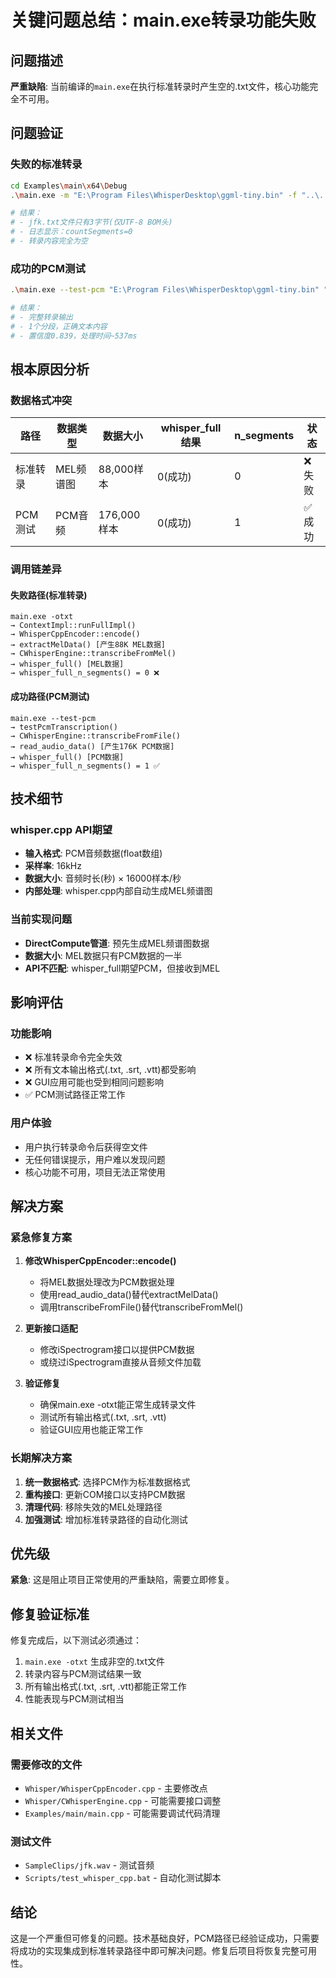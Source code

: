 # 关键问题总结：main.exe转录功能失败

## 问题描述

**严重缺陷**: 当前编译的`main.exe`在执行标准转录时产生空的.txt文件，核心功能完全不可用。

## 问题验证

### 失败的标准转录
```bash
cd Examples\main\x64\Debug
.\main.exe -m "E:\Program Files\WhisperDesktop\ggml-tiny.bin" -f "..\..\..\..\SampleClips\jfk.wav" -l en -otxt

# 结果：
# - jfk.txt文件只有3字节(仅UTF-8 BOM头)
# - 日志显示：countSegments=0
# - 转录内容完全为空
```

### 成功的PCM测试
```bash
.\main.exe --test-pcm "E:\Program Files\WhisperDesktop\ggml-tiny.bin" "..\..\..\..\SampleClips\jfk.wav"

# 结果：
# - 完整转录输出
# - 1个分段，正确文本内容
# - 置信度0.839，处理时间~537ms
```

## 根本原因分析

### 数据格式冲突
| 路径 | 数据类型 | 数据大小 | whisper_full结果 | n_segments | 状态 |
|------|----------|----------|------------------|------------|------|
| 标准转录 | MEL频谱图 | 88,000样本 | 0(成功) | 0 | ❌失败 |
| PCM测试 | PCM音频 | 176,000样本 | 0(成功) | 1 | ✅成功 |

### 调用链差异

#### 失败路径(标准转录)
```
main.exe -otxt 
→ ContextImpl::runFullImpl() 
→ WhisperCppEncoder::encode() 
→ extractMelData() [产生88K MEL数据]
→ CWhisperEngine::transcribeFromMel() 
→ whisper_full() [MEL数据]
→ whisper_full_n_segments() = 0 ❌
```

#### 成功路径(PCM测试)
```
main.exe --test-pcm 
→ testPcmTranscription() 
→ CWhisperEngine::transcribeFromFile() 
→ read_audio_data() [产生176K PCM数据]
→ whisper_full() [PCM数据]
→ whisper_full_n_segments() = 1 ✅
```

## 技术细节

### whisper.cpp API期望
- **输入格式**: PCM音频数据(float数组)
- **采样率**: 16kHz
- **数据大小**: 音频时长(秒) × 16000样本/秒
- **内部处理**: whisper.cpp内部自动生成MEL频谱图

### 当前实现问题
- **DirectCompute管道**: 预先生成MEL频谱图数据
- **数据大小**: MEL数据只有PCM数据的一半
- **API不匹配**: whisper_full期望PCM，但接收到MEL

## 影响评估

### 功能影响
- ❌ 标准转录命令完全失效
- ❌ 所有文本输出格式(.txt, .srt, .vtt)都受影响
- ❌ GUI应用可能也受到相同问题影响
- ✅ PCM测试路径正常工作

### 用户体验
- 用户执行转录命令后获得空文件
- 无任何错误提示，用户难以发现问题
- 核心功能不可用，项目无法正常使用

## 解决方案

### 紧急修复方案
1. **修改WhisperCppEncoder::encode()**
   - 将MEL数据处理改为PCM数据处理
   - 使用read_audio_data()替代extractMelData()
   - 调用transcribeFromFile()替代transcribeFromMel()

2. **更新接口适配**
   - 修改iSpectrogram接口以提供PCM数据
   - 或绕过iSpectrogram直接从音频文件加载

3. **验证修复**
   - 确保main.exe -otxt能正常生成转录文件
   - 测试所有输出格式(.txt, .srt, .vtt)
   - 验证GUI应用也能正常工作

### 长期解决方案
1. **统一数据格式**: 选择PCM作为标准数据格式
2. **重构接口**: 更新COM接口以支持PCM数据
3. **清理代码**: 移除失效的MEL处理路径
4. **加强测试**: 增加标准转录路径的自动化测试

## 优先级

**紧急**: 这是阻止项目正常使用的严重缺陷，需要立即修复。

## 修复验证标准

修复完成后，以下测试必须通过：
1. `main.exe -otxt` 生成非空的.txt文件
2. 转录内容与PCM测试结果一致
3. 所有输出格式(.txt, .srt, .vtt)都能正常工作
4. 性能表现与PCM测试相当

## 相关文件

### 需要修改的文件
- `Whisper/WhisperCppEncoder.cpp` - 主要修改点
- `Whisper/CWhisperEngine.cpp` - 可能需要接口调整
- `Examples/main/main.cpp` - 可能需要调试代码清理

### 测试文件
- `SampleClips/jfk.wav` - 测试音频
- `Scripts/test_whisper_cpp.bat` - 自动化测试脚本

## 结论

这是一个严重但可修复的问题。技术基础良好，PCM路径已经验证成功，只需要将成功的实现集成到标准转录路径中即可解决问题。修复后项目将恢复完整可用性。
